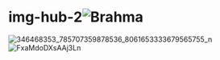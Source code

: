# img-hub-2![Brahma](https://github.com/FlavioTomeOrbitDS/img-hub-2/assets/115179333/12eb8b79-48ab-474f-93e7-1bf91e13e5ca)
![346468353_785707359878536_8061653333679565755_n](https://github.com/FlavioTomeOrbitDS/img-hub-2/assets/115179333/523870cd-ac06-4f73-a7d1-873aa390113a)
![FxaMdoDXsAAj3Ln](https://github.com/FlavioTomeOrbitDS/img-hub-2/assets/115179333/69e493fc-83e6-4815-93cc-4a91f77250c1)
